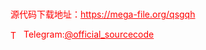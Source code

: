 # 




<p style="color: red;">源代码下载地址：<a href="https://mega-file.org/qsgqh" style="color: red;">https://mega-file.org/qsgqh</a></p><p style="color: red;"><img src="https://cdn-icons-png.flaticon.com/512/2111/2111646.png" alt="Telegram Icon" style="width: 16px; vertical-align: middle; margin-right: 5px;">Telegram:<a href="https://t.me/official_sourcecode" style="color: red;">@official_sourcecode</a></p>